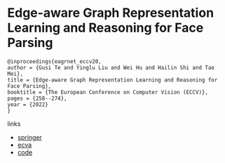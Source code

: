 # Edge-aware Graph Representation Learning and Reasoning for Face Parsing

```
@inproceedings{eagrnet_eccv20,
author = {Gusi Te and Yinglu Liu and Wei Hu and Hailin Shi and Tao Mei},
title = {Edge-aware Graph Representation Learning and Reasoning for Face Parsing},
booktitle = {The European Conference on Computer Vision (ECCV)},
pages = {258--274},
year = {2022}
}
```

links
- [springer](https://link.springer.com/chapter/10.1007/978-3-030-58589-1_39
)
- [ecva](https://www.ecva.net/papers/eccv_2020/papers_ECCV/html/1543_ECCV_2020_paper.php)
- [code](https://github.com/tegusi/EAGRNet)
